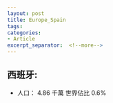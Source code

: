 ```yaml
---
layout: post
title: Europe_Spain
tags: 
categories:
- Article
excerpt_separator:  <!--more-->
---
```

## 西班牙:
- 人口： 4.86 千萬 世界佔比 0.6%